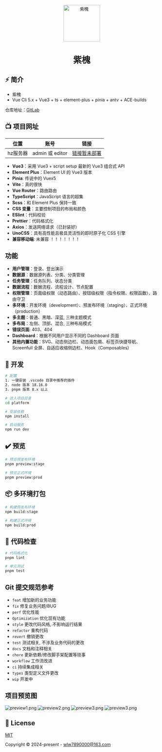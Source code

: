 <div align="center">
  <img alt="紫槐" width="120" height="120" src="./src/assets/layouts/logo.png">
  <h1>紫槐</h1>
</div>

## ⚡ 简介

- 紫槐
- Vue Cli 5.x + Vue3 + ts + element-plus + pinia + antv + ACE-builds

仓库地址：[GitLab](http://60.70.1.223:18082/zxsw/platform)

## 📺 项目网址

| 位置     | 账号            | 链接                                       |
| -------- | --------------- | ------------------------------------------ |
| hz服务器 | admin 或 editor | [链接暂未部署]() |

- **Vue3**：采用 Vue3 + script setup 最新的 Vue3 组合式 API
- **Element Plus**：Element UI 的 Vue3 版本
- **Pinia**: 传说中的 Vuex5
- **Vite**：真的很快
- **Vue Router**：路由路由
- **TypeScript**：JavaScript 语言的超集
- **Scss**：和 Element Plus 保持一致
- **CSS 变量**：主要控制项目的布局和颜色
- **ESlint**：代码校验
- **Prettier**：代码格式化
- **Axios**：发送网络请求（已封装好）
- **UnoCSS**：具有高性能且极具灵活性的即时原子化 CSS 引擎
- **兼容移动端**: 未兼容 ！！！！！！！

## 功能

- **用户管理**：登录、登出演示
- **数据源**：数据源列表、分类、分类管理
- **任务管理**：任务队列、状态分类
- **数据流程**：数据流程、流程设计、节点配置
- **权限管理**：页面级权限（动态路由）、按钮级权限（指令权限、权限函数）、路由守卫
- **多环境**：开发环境（development）、预发布环境（staging）、正式环境（production）
- **多主题**：普通、黑暗、深蓝, 三种主题模式
- **多布局**：左侧、顶部、混合, 三种布局模式
- **错误页面**: 403、404
- **Dashboard**：根据不同用户显示不同的 Dashboard 页面
- **其他内置功能**：SVG、动态侧边栏、动态面包屑、标签页快捷导航、Screenfull 全屏、自适应收缩侧边栏、Hook（Composables）

## 🚀 开发

```bash
# 配置
1. 一键安装 .vscode 目录中推荐的插件
2. node 版本 18.16.0
3. pnpm 版本 8.x 以上

# 进入项目目录
cd platform

# 安装依赖
npm install

# 启动服务
npm run dev
```

## ✔️ 预览

```bash
# 预览预发布环境
pnpm preview:stage

# 预览正式环境
pnpm preview:prod
```

## 📦️ 多环境打包

```bash
# 构建预发布环境
npm build:stage

# 构建正式环境
npm build:prod
```

## 🔧 代码检查

```bash
# 代码格式化
pnpm lint

# 单元测试
pnpm test
```

## Git 提交规范参考

- `feat` 增加新的业务功能
- `fix` 修复业务问题/BUG
- `perf` 优化性能
- `Optimization` 优化现有功能
- `style` 更改代码风格, 不影响运行结果
- `refactor` 重构代码
- `revert` 撤销更改
- `test` 测试相关, 不涉及业务代码的更改
- `docs` 文档和注释相关
- `chore` 更新依赖/修改脚手架配置等琐事
- `workflow` 工作流改进
- `ci` 持续集成相关
- `types` 类型定义文件更改
- `wip` 开发中

## 项目预览图

![preview1.png](./src/assets/docs/preview1.png)
![preview2.png](./src/assets/docs/preview2.png)
![preview3.png](./src/assets/docs/preview3.png)
![preview3.png](./src/assets/docs/preview4.png)

## 📄 License

[MIT](./LICENSE)

Copyright © 2024-present - wlw7890000@163.com
